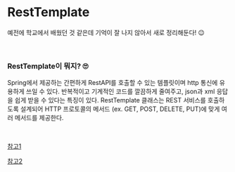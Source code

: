# RestTemplate

예전에 학교에서 배웠던 것 같은데 기억이 잘 나지 않아서 새로 정리해둔다! 😉

<br>

### RestTemplate이 뭐지? 🙄

Spring에서 제공하는 간편하게 RestAPI를 호출할 수 있는 템플릿이며 http 통신에 유용하게 쓰일 수 있다. 반복적이고 기계적인 코드를 깔끔하게 줄여주고, json과 xml 응답을 쉽게 받을 수 있다는 특징이 있다. RestTemplate 클래스는 REST 서비스를 호출하도록 설계되어 HTTP 프로토콜의 메서드 (ex. GET, POST, DELETE, PUT)에 맞게 여러 메서드를 제공한다.

<br>

[참고1](https://sjh836.tistory.com/141)

[참고2](https://docs.spring.io/spring-framework/docs/current/javadoc-api/org/springframework/web/client/RestTemplate.html)